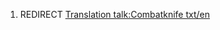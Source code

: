 1.  REDIRECT [Translation talk:Combatknife
    txt/en](Translation_talk:Combatknife_txt/en "wikilink")